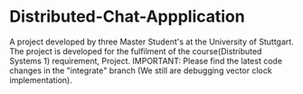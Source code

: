 # Distributed-Chat-Appplication
A project developed by three Master Student's at the University of Stuttgart. The project is developed for the fulfilment of the course(Distributed Systems 1) requirement, Project.
IMPORTANT: Please find the latest code changes in the "integrate" branch (We still are debugging vector clock implementation).
